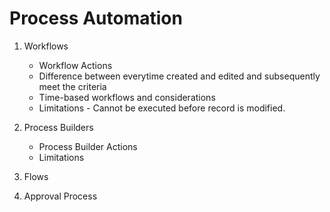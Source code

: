 # Process Automation

1. Workflows

    - Workflow Actions
    - Difference between everytime created and edited and subsequently meet the criteria
    - Time-based workflows and considerations
    - Limitations - Cannot be executed before record is modified.

1. Process Builders

    - Process Builder Actions
    - Limitations

1. Flows

1. Approval Process